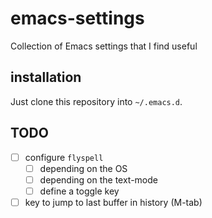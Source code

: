 # emacs-settings
Collection of Emacs settings that I find useful

## installation
Just clone this repository into `~/.emacs.d`.


## TODO

- [ ] configure `flyspell`
	- [ ] depending on the OS
	- [ ] depending on the text-mode
	- [ ] define a toggle key
	
- [ ] key to jump to last buffer in history (M-tab)
